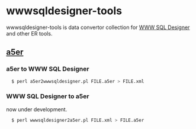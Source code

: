 wwwsqldesigner-tools
====================

wwwsqldesigner-tools is data convertor collection for [WWW SQL Designer](http://code.google.com/p/wwwsqldesigner/) and other ER tools.

## [a5er](http://www.wind.sannet.ne.jp/m_matsu/developer/a5m2/)

### a5er to WWW SQL Designer

  ~~~ sh
    $ perl a5er2wwwsqldesigner.pl FILE.a5er > FILE.xml
  ~~~

### WWW SQL Designer to a5er

now under development.

  ~~~ sh
    $ perl wwwsqldesigner2a5er.pl FILE.xml > FILE.a5er
  ~~~
